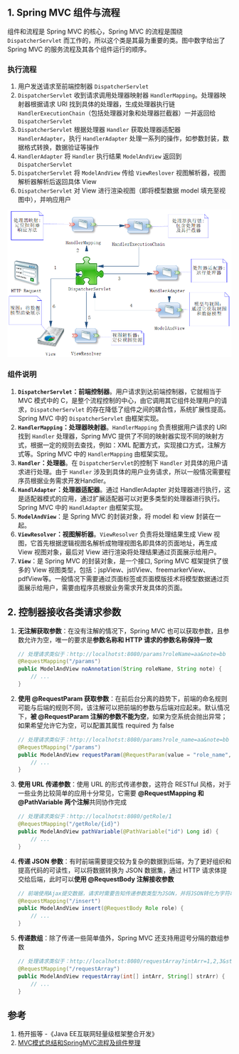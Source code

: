 ## 1. Spring MVC 组件与流程

组件和流程是 Spring MVC 的核心，Spring MVC 的流程是围绕 `DispatcherServlet` 而工作的，所以这个类是其最为重要的类。图中数字给出了 Spring MVC 的服务流程及其各个组件运行的顺序。

### 执行流程

1. 用户发送请求至前端控制器 `DispatcherServlet`
2. `DispatcherServlet` 收到请求调用处理器映射器 `HandlerMapping`。处理器映射器根据请求 URI 找到具体的处理器，生成处理器执行链 `HandlerExecutionChain`（包括处理器对象和处理器拦截器）一并返回给 `DispatcherServlet`
3. `DispatcherServlet` 根据处理器 `Handler` 获取处理器适配器 `HandlerAdapter`，执行 `HandlerAdapter` 处理一系列的操作，如参数封装，数据格式转换，数据验证等操作
4. `HandlerAdapter` 将 `Handler` 执行结果 `ModelAndView` 返回到 `DispatcherServlet`
5. `DispatcherServlet` 将 `ModelAndView` 传给 `ViewReslover` 视图解析器，视图解析器解析后返回具体 View
6. `DispatcherServlet` 对 View 进行渲染视图（即将模型数据 model 填充至视图中），并响应用户

![SpringMVC组件与流程](./images/SpringMVC/SpringMVC组件与流程.png)

### 组件说明

1. **`DispatcherServlet`：前端控制器**。用户请求到达前端控制器，它就相当于 MVC 模式中的 C，是整个流程控制的中心，由它调用其它组件处理用户的请求，`DispatcherServlet` 的存在降低了组件之间的耦合性，系统扩展性提高。Spring MVC 中的 `DispatcherServlet` 由框架实现。
2. **`HandlerMapping`：处理器映射器**。`HandlerMapping` 负责根据用户请求的 URI 找到 `Handler` 处理器，Spring MVC 提供了不同的映射器实现不同的映射方式，根据一定的规则去查找，例如：XML 配置方式，实现接口方式，注解方式等。Spring MVC 中的 `HandlerMapping` 由框架实现。
3. **`Handler`：处理器**。在 `DispatcherServlet`的控制下 `Handler` 对具体的用户请求进行处理。由于 `Handler` 涉及到具体的用户业务请求，所以一般情况需要程序员根据业务需求开发Handler。
4. **`HandlAdapter`：处理器适配器**。通过 HandlerAdapter 对处理器进行执行，这是适配器模式的应用，通过扩展适配器可以对更多类型的处理器进行执行。Spring MVC 中的 `HandlAdapter` 由框架实现。
5. **`ModelAndView`**：是 Spring MVC 的封装对象，将 model 和 view 封装在一起。
6. **`ViewResolver`：视图解析器**。`ViewResolver` 负责将处理结果生成 View 视图，它首先根据逻辑视图名解析成物理视图名即具体的页面地址，再生成 View 视图对象，最后对 View 进行渲染将处理结果通过页面展示给用户。
7. **`View`**：是 Spring MVC 的封装对象，是一个接口,  Spring MVC 框架提供了很多的 View 视图类型，包括：jspView、jstlView、freemarkerView、pdfView等。一般情况下需要通过页面标签或页面模版技术将模型数据通过页面展示给用户，需要由程序员根据业务需求开发具体的页面。



## 2. 控制器接收各类请求参数

1. **无注解获取参数**：在没有注解的情况下，Spring MVC 也可以获取参数，且参数允许为空，唯一的要求是**参数名称和 HTTP 请求的参数名称保持一致**

   ```java
   // 处理请求类似于：http://localhotst:8080/params?roleName=aa&note=bb
   @RequestMapping("/params")
   public ModelAndView noAnnotation(String roleName, String note) {
       // ...
   }
   ```

2. **使用 @RequestParam 获取参数**：在前后台分离的趋势下，前端的命名规则可能与后端的规则不同，该注解可以把前端的参数与后端对应起来。默认情况下，**被 @RequestParam 注解的参数不能为空**，如果为空系统会抛出异常；如果希望允许它为空，可以配置其属性 required 为 false

   ```java
   // 处理请求类似于：http://localhotst:8080/params?role_name=aa&note=bb
   @RequestMapping("/params")
   public ModelAndView requestParam(@RequestParam(value = "role_name", required = false) String roleName, String note) {
       // ...
   }
   ```

3. **使用 URL 传递参数**：使用 URL 的形式传递参数，这符合 RESTful 风格，对于一些业务比较简单的应用十分常见，它需要 **@RequestMapping 和 @PathVariable 两个注解**共同协作完成

   ```java
   // 处理请求类似于：http://localhotst:8080/getRole/1
   @RequestMapping("/getRole/{id}")
   public ModelAndView pathVariable(@PathVariable("id") Long id) {
       // ...
   }
   ```

4. **传递 JSON 参数**：有时前端需要提交较为复杂的数据到后端，为了更好组织和提高代码的可读性，可以将数据转换为 JSON 数据集，通过 HTTP 请求体提交给后端，此时可以**使用 @RequestBody 注解接收参数**

   ```java
   // 前端使用Ajax提交数据，请求时需要告知传递参数类型为JSON，并将JSON转化为字符串传递
   @RequestMapping("/insert")
   public ModelAndView insert(@RequestBody Role role) {
       // ...
   }
   ```

5. **传递数组**：除了传递一些简单值外，Spring MVC 还支持用逗号分隔的数组参数

   ```java
   // 处理请求类似于：http://localhotst:8080/requestArray?intArr=1,2,3&strArr=a,b,c
   @RequestMapping("/requestArray")
   public ModelAndView requestArray(int[] intArr, String[] strArr) {
       // ...
   }
   ```

   



## 参考

1. 杨开振等 -《Java EE互联网轻量级框架整合开发》
2. [MVC模式总结和SpringMVC流程及组件整理](https://zhuanlan.zhihu.com/p/148557490)